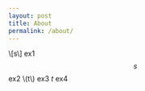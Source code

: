 ```yaml
---
layout: post
title: About
permalink: /about/
---
```

<!--<p align="center"><a href="{{ site.baseurl }}/"> -->
<!--  <i class="icon-home"></i>-->
<!--</a></p>-->

<!--[<i class="fa fa-instagram"></i>](http://instagram.com/ejklike/)-->
<!--[<i class="fa fa-envelope-square"></i>](mailto:eunjikim@dm.snu.ac.kr)-->
<!--[<i class="fa fa-linkedin-square"></i>](https://kr.linkedin.com/pub/eunji-kim/61/ba4/132)-->

\\[s\\] ex1
$$s$$ ex2
\\(t\\) ex3
$t$ ex4
